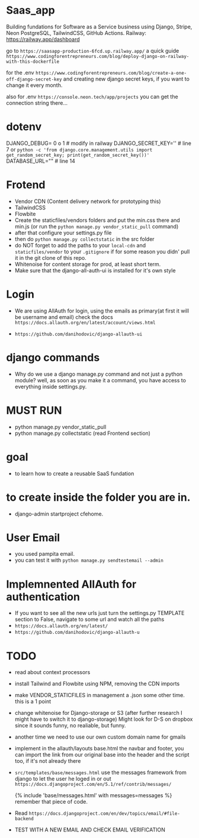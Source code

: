 # Saas_app
Building fundations for Software as a Service business using Django, Stripe, Neon PostgreSQL, TailwindCSS, GitHub Actions.
Railway: https://railway.app/dashboard

go to `https://saasapp-production-6fcd.up.railway.app/`
a quick guide
`https://www.codingforentrepreneurs.com/blog/deploy-django-on-railway-with-this-dockerfile`

for the .env
`https://www.codingforentrepreneurs.com/blog/create-a-one-off-django-secret-key`
and creating new django secret keys, if you want to change it every month.

also for .env
`https://console.neon.tech/app/projects`
you can get the connection string there...

# dotenv
DJANGO_DEBUG= 0 o 1 # modify in railway
DJANGO_SECRET_KEY='' # line 7  or `python -c 'from django.core.management.utils import get_random_secret_key; print(get_random_secret_key())'`
DATABASE_URL="" # line 14

# Frotend
- Vendor CDN (Content delivery network for prototyping this)
- TailwindCSS
- Flowbite
- Create the staticfiles/vendors folders and put the min.css there and min.js (or run the `python manage.py vendor_static_pull` command)
- after that configure your settings.py file
- then do `python manage.py collectstatic` in the src folder
- do NOT forget to add the paths to your `local-cdn` and `staticfiles/vendor`
  to your `.gitignore` if for some reason you didn' pull it in the git clone of this repo.
- Whitenoise for content storage for prod, at least short term.
- Make sure that the django-all-auth-ui is installed for it's own style

# Login
- We are using AllAuth for login, using the emails as primary(at first it will be username and email)
check the docs
`https://docs.allauth.org/en/latest/account/views.html`

- `https://github.com/danihodovic/django-allauth-ui`

# django commands
  - Why do we use a django manage.py command and not just a python module? well, as soon as you make it a command, you have access to everything inside settings.py.

# MUST RUN
  - python manage.py vendor_static_pull
  - python manage.py collectstatic (read Frontend section)
  
# goal
- to learn how to create a reusable SaaS fundation

# to create inside the folder you are in.
- django-admin startproject cfehome.

# User Email
- you used pampita email.
- you can test it with `python manage.py sendtestemail --admin`

# Implemnented AllAuth for authentication
- If you want to see all the new urls
  just turn the settings.py
  TEMPLATE section to False, navigate to some url and watch all the paths
- `https://docs.allauth.org/en/latest/`
- `https://github.com/danihodovic/django-allauth-u`

# TODO
 - read about context processors

 - install Tailwind and Flowbite using NPM, removing the CDN imports

 - make VENDOR_STATICFILES in management a .json some other time. this is a 1 point

 - change whitenoise for Django-storage or S3  (after further research I might have to switch it to django-storage)
   Might look for D-S on dropbox since it sounds funny, no realiable, but funny.

- another time we need to use our own custom domain name for gmails

- implement in the allauth/layouts base.html the navbar and footer, you can import the link from our original base
into the header and the script too, if it's not already there

- `src/templates/base/messages.html` use the messages framework from django to let the user he loged in or out
`https://docs.djangoproject.com/en/5.1/ref/contrib/messages/`

  {% include 'base/messages.html' with messages=messages %} 
  remember that piece of code.

- Read `https://docs.djangoproject.com/en/dev/topics/email/#file-backend`

- TEST WITH A NEW EMAIL AND CHECK EMAIL VERIFICATION